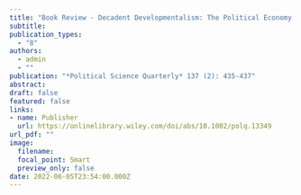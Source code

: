 ```yaml
---
title: "Book Review - Decadent Developmentalism: The Political Economy of Democratic Brazil, by Taylor, Matthew M. New York, Cambridge University Press, 2020"
subtitle: 
publication_types:
  - "8"
authors:
  - admin
  - ""
publication: "*Political Science Quarterly* 137 (2): 435-437"
abstract: 
draft: false
featured: false
links:
- name: Publisher
  url: https://onlinelibrary.wiley.com/doi/abs/10.1002/polq.13349
url_pdf: ""
image:
  filename: 
  focal_point: Smart
  preview_only: false
date: 2022-06-05T23:54:00.000Z
---
```


